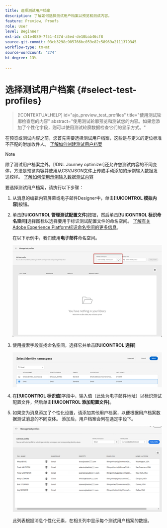 ```yaml
---
title: 选择测试用户档案
description: 了解如何选择测试用户档案以预览和测试内容。
feature: Preview, Proofs
role: User
level: Beginner
exl-id: c51e4089-7f51-437d-a5ed-de10bab46cf8
source-git-commit: 03cb3298c905766bc059e82c58969a2111379345
workflow-type: tm+mt
source-wordcount: '274'
ht-degree: 13%

---
```


# 选择测试用户档案 {#select-test-profiles}

>[!CONTEXTUALHELP]
>id="ajo_preview_test_profiles"
>title="使用测试轮廓检查您的内容"
>abstract="使用测试轮廓预览和测试您的内容。如果您添加了个性化字段，则可以使用测试轮廓数据检查它们的显示方式。"

在预览或测试内容之前，您首先需要选择测试用户档案，这些是与定义的定位标准不匹配的附加收件人。 [了解如何创建测试用户档案](../audience/creating-test-profiles.md)

>[!NOTE]
>
>除了测试用户档案之外，[!DNL Journey optimizer]还允许您测试内容的不同变体，方法是预览内容并使用从CSV/JSON文件上传或手动添加的示例输入数据发送校样。 [了解如何使用示例输入数据测试内容](../test-approve/simulate-sample-input.md)

要选择测试用户档案，请执行以下步骤：

1. 从消息的编辑内容屏幕或电子邮件Designer中，单击&#x200B;**[!UICONTROL 模拟内容]**&#x200B;按钮。

1. 单击&#x200B;**[!UICONTROL 管理测试配置文件]**&#x200B;按钮，然后单击&#x200B;**[!UICONTROL 标识命名空间]**&#x200B;选择图标以选择要用于标识测试配置文件的命名空间。 [了解有关Adobe Experience Platform标识命名空间的更多信息](../audience/get-started-identity.md)。

   在以下示例中，我们使用&#x200B;**电子邮件**&#x200B;命名空间。

   ![](../email/assets/previewselect-namespace.png)

1. 使用搜索字段查找命名空间，选择它并单击&#x200B;**[!UICONTROL 选择]**

   ![](../email/assets/preview-email-namespace.png)

1. 在&#x200B;**[!UICONTROL 标识值]**&#x200B;字段中，输入值（此处为电子邮件地址）以标识测试配置文件，然后单击&#x200B;**[!UICONTROL 添加配置文件]**。

   <!--![](assets/preview-identity-value.png)-->

1. 如果您为消息添加了个性化设置，请添加其他用户档案，以便根据用户档案数据测试消息的不同变体。 添加后，用户档案会列在选定字段下。

   ![](../email/assets/preview-profile-list.png)

   此列表根据消息个性化元素，在相关列中显示每个测试用户档案的数据。
